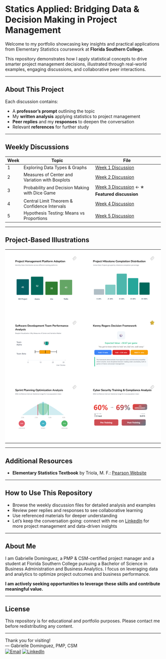 # Statics Applied: Bridging Data & Decision Making in Project Management

Welcome to my portfolio showcasing key insights and practical applications from Elementary Statistics coursework at **Florida Southern College**.

This repository demonstrates how I apply statistical concepts to drive smarter project management decisions, illustrated through real-world examples, engaging discussions, and collaborative peer interactions.

---

## About This Project

Each discussion contains:  
- A **professor’s prompt** outlining the topic  
- My **written analysis** applying statistics to project management  
- **Peer replies** and my **responses** to deepen the conversation  
- Relevant **references** for further study  

---

## Weekly Discussions

| Week | Topic                                       | File                                    |
|------|---------------------------------------------|-----------------------------------------|
| 1    | Exploring Data Types & Graphs               | [Week 1 Discussion](week01-discussion.md) |
| 2    | Measures of Center and Variation with Boxplots | [Week 2 Discussion](week02-discussion.md) |
| 3    | Probability and Decision Making with Dice Game | [Week 3 Discussion](week03-discussion.md) ← **⭐ Featured discussion** |
| 4    | Central Limit Theorem & Confidence Intervals | [Week 4 Discussion](week04-discussion.md) |
| 5    | Hypothesis Testing: Means vs Proportions    | [Week 5 Discussion](week05-discussion.md) |

---

## Project-Based Illustrations

<style>
  .clip-container {
    position: relative;
    display: inline-block;
    width: 100%;
  }

  .clip-container img.main-img {
    width: 100%;
    max-width: 600px;
    height: auto;
    border-radius: 4px;
    display: block;
  }

  .clip-icon-svg {
    position: absolute;
    top: 6px;
    right: 6px;
    width: 16px;
    height: 16px;
    pointer-events: none;
  }

  .clip-icon-svg path {
    fill: none;
    stroke: rgba(100, 100, 100, 0.4);
    stroke-width: 1.6;
    stroke-linecap: round;
    stroke-linejoin: round;
    transition: stroke 0.2s ease;
  }

  .clip-container:hover .clip-icon-svg path {
    stroke: rgba(100, 100, 100, 0.7);
  }
</style>

<table style="width: 100%; table-layout: fixed;">
  <!-- Week 1 -->
  <tr>
    <td align="center" style="padding: 15px; background-color: #fff; width: 50%;">
      <a href="week01-discussion.html">
        <div class="clip-container">
          <img
            src="https://github.com/GabrielleDominguez/Statics-Applied-Bridging-Data-Decision-Making-in-Project-Management/raw/c07f9deae71ee44ee9b6c215b9ac8890221f271e/thumbnail%201%2C%20post.png"
            alt="Week 1 Graphic - Updated"
            class="main-img"
          />
          <svg class="clip-icon-svg" viewBox="0 0 24 24" aria-hidden="true">
            <path d="M16.5 6.5L9 14a3 3 0 0 0 4.2 4.2l7.5-7.5a5 5 0 0 0-7-7L5 13"/>
          </svg>
        </div>
      </a>
    </td>
    <td align="center" style="padding: 15px; background-color: #fff; width: 50%;">
      <a href="week01-discussion.html">
        <div class="clip-container">
          <img
            src="https://github.com/GabrielleDominguez/Statics-Applied-Bridging-Data-Decision-Making-in-Project-Management/raw/c07f9deae71ee44ee9b6c215b9ac8890221f271e/thumbnail%202%2C%20post.png"
            alt="Week 1 Graph Variation - Updated"
            class="main-img"
          />
          <svg class="clip-icon-svg" viewBox="0 0 24 24" aria-hidden="true">
            <path d="M16.5 6.5L9 14a3 3 0 0 0 4.2 4.2l7.5-7.5a5 5 0 0 0-7-7L5 13"/>
          </svg>
        </div>
      </a>
    </td>
  </tr>

  <!-- Week 2 & Week 3 -->
  <tr>
    <td align="center" style="padding: 15px; background-color: #fff; width: 50%;">
      <a href="week02-discussion.html">
        <div class="clip-container">
          <img
            src="https://github.com/GabrielleDominguez/Statics-Applied-Bridging-Data-Decision-Making-in-Project-Management/raw/5bbfc26ccf0bdb77807f6c550823e9def342452b/thumbnail%203%2C%20post.png"
            alt="Week 2 Slot 3 - Final Thumbnail"
            class="main-img"
          />
          <svg class="clip-icon-svg" viewBox="0 0 24 24" aria-hidden="true">
            <path d="M16.5 6.5L9 14a3 3 0 0 0 4.2 4.2l7.5-7.5a5 5 0 0 0-7-7L5 13"/>
          </svg>
        </div>
      </a>
    </td>
    <td align="center" style="padding: 15px; background-color: #fff; width: 50%;">
      <a href="week03-discussion.html">
        <div class="clip-container">
          <img
            src="https://github.com/GabrielleDominguez/Statics-Applied-Bridging-Data-Decision-Making-in-Project-Management/raw/a6e29fe5131c603b0cf0589c7cd2849d3b79f7e5/thumbnail%204%2C%20post%20w%20star%20v3.png"
            alt="Week 3 Graphic - Star V3"
            class="main-img"
          />
          <svg class="clip-icon-svg" viewBox="0 0 24 24" aria-hidden="true">
            <path d="M16.5 6.5L9 14a3 3 0 0 0 4.2 4.2l7.5-7.5a5 5 0 0 0-7-7L5 13"/>
          </svg>
        </div>
      </a>
    </td>
  </tr>

  <!-- Week 4 & Week 5 -->
  <tr>
    <td align="center" style="padding: 15px; background-color: #fff; width: 50%;">
      <a href="week04-discussion.html">
        <div class="clip-container">
          <img
            src="https://github.com/GabrielleDominguez/Statics-Applied-Bridging-Data-Decision-Making-in-Project-Management/raw/e0bbd7a7f691cc705e804e1b6d612bef786205f1/thumbnail%205%2C%20post%20(final%20v2).png"
            alt="Week 4 Illustration - Final V2"
            class="main-img"
          />
          <svg class="clip-icon-svg" viewBox="0 0 24 24" aria-hidden="true">
            <path d="M16.5 6.5L9 14a3 3 0 0 0 4.2 4.2l7.5-7.5a5 5 0 0 0-7-7L5 13"/>
          </svg>
        </div>
      </a>
    </td>
    <td align="center" style="padding: 15px; background-color: #fff; width: 50%;">
      <a href="week05-discussion.html">
        <div class="clip-container">
          <img
            src="https://github.com/GabrielleDominguez/Statics-Applied-Bridging-Data-Decision-Making-in-Project-Management/raw/e5de1c69e920603f9ccbef413e3522006daa5435/thumbnail%206%2C%20post%20v6.png"
            alt="Week 5 Graphic - Final v6"
            class="main-img"
          />
          <svg class="clip-icon-svg" viewBox="0 0 24 24" aria-hidden="true">
            <path d="M16.5 6.5L9 14a3 3 0 0 0 4.2 4.2l7.5-7.5a5 5 0 0 0-7-7L5 13"/>
          </svg>
        </div>
      </a>
    </td>
  </tr>
</table>

---

## Additional Resources

- **Elementary Statistics Textbook** by Triola, M. F.: [Pearson Website](https://www.pearson.com/en-us/subject-catalog/p/elementary-statistics/P200000006399/9780137366446?srsltid=AfmBOop8xN8ZxkM5WyngISxC95exMUdZT0OO9hPBOkOjo8TVQgPUJjXr)

---

## How to Use This Repository

- Browse the weekly discussion files for detailed analysis and examples  
- Review peer replies and responses to see collaborative learning  
- Use referenced materials for deeper understanding  
- Let’s keep the conversation going: connect with me on [LinkedIn](https://www.linkedin.com/in/gabrielle-r-dominguez) for more project management and data-driven insights

---

## About Me

I am Gabrielle Dominguez, a PMP & CSM-certified project manager and a student at Florida Southern College pursuing a Bachelor of Science in Business Administration and Business Analytics. I focus on leveraging data and analytics to optimize project outcomes and business performance.

**I am actively seeking opportunities to leverage these skills and contribute meaningful value.**

---

## License

This repository is for educational and portfolio purposes. Please contact me before redistributing any content.

---

Thank you for visiting!  
— Gabrielle Dominguez, PMP, CSM  
[<img src="https://img.icons8.com/color/48/gmail-new.png" alt="Email" width="20" height="20" style="vertical-align:middle;">](mailto:gabrielledominguez05@gmail.com)
[<img src="https://upload.wikimedia.org/wikipedia/commons/c/ca/LinkedIn_logo_initials.png" alt="LinkedIn" width="20" height="20" style="vertical-align:middle;">](https://www.linkedin.com/in/gabrielle-r-dominguez)